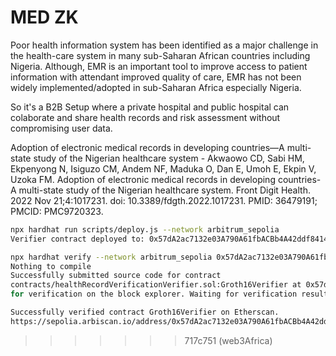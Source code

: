 # MED ZK
Poor health information system has been identified as a major challenge in the health-care system in many sub-Saharan African countries including Nigeria. Although, EMR is an important tool to improve access to patient information with attendant improved quality of care, EMR has not been widely implemented/adopted in sub-Saharan Africa especially Nigeria.

So it's a B2B Setup where a private hospital and public hospital can colaborate and share health records and risk assessment without compromising user data.


Adoption of electronic medical records in developing countries—A multi-state study of the Nigerian healthcare system - Akwaowo CD, Sabi HM, Ekpenyong N, Isiguzo CM, Andem NF, Maduka O, Dan E, Umoh E, Ekpin V, Uzoka FM. Adoption of electronic medical records in developing countries-A multi-state study of the Nigerian healthcare system. Front Digit Health. 2022 Nov 21;4:1017231. doi: 10.3389/fdgth.2022.1017231. PMID: 36479191; PMCID: PMC9720323.



```bash
npx hardhat run scripts/deploy.js --network arbitrum_sepolia
Verifier contract deployed to: 0x57dA2ac7132e03A790A61fbACBb4A42ddf84141C
```

```bash
npx hardhat verify --network arbitrum_sepolia 0x57dA2ac7132e03A790A61fbACBb4A42ddf84141C
Nothing to compile
Successfully submitted source code for contract
contracts/healthRecordVerificationVerifier.sol:Groth16Verifier at 0x57dA2ac7132e03A790A61fbACBb4A42ddf84141C
for verification on the block explorer. Waiting for verification result...

Successfully verified contract Groth16Verifier on Etherscan.
https://sepolia.arbiscan.io/address/0x57dA2ac7132e03A790A61fbACBb4A42ddf84141C#code
```
>>>>>>> 717c751 (web3Africa)
